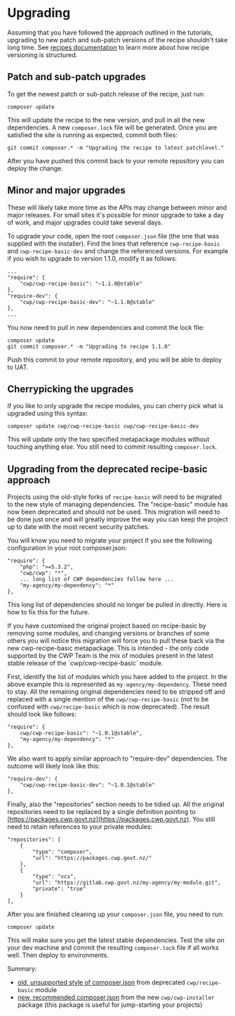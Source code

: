 <!--
title: Upgrading
pagenumber: 8
-->

# Upgrading

Assuming that you have followed the approach outlined in the tutorials, upgrading to new patch and sub-patch versions
of the recipe shouldn't take long time. See [recipes documentation](../recipes/) to learn more about how recipe
versioning is structured.

## Patch and sub-patch upgrades

To get the newest patch or sub-patch release of the recipe, just run:

	composer update

This will update the recipe to the new version, and pull in all the new dependencies. A new `composer.lock` file will
be generated. Once you are satisfied the site is running as expected, commit both files:

	git commit composer.* -m "Upgrading the recipe to latest patchlevel."

After you have pushed this commit back to your remote repository you can deploy the change.

## Minor and major upgrades

These will likely take more time as the APIs may change between minor and major releases. For small sites it's possible
for minor upgrade to take a day of work, and major upgrades could take several days.

To upgrade your code, open the root `composer.json` file (the one that was supplied with the installer). Find the
lines that reference `cwp-recipe-basic` and `cwp-recipe-basic-dev` and change the referenced versions. For example if
you wish to upgrade to version 1.1.0, modify it as follows:

	...
	"require": {
		"cwp/cwp-recipe-basic": "~1.1.0@stable"
	},
	"require-dev": {
		"cwp/cwp-recipe-basic-dev": "~1.1.0@stable"
	},
	...

You now need to pull in new dependencies and commit the lock file:

	composer update
	git commit composer.* -m "Upgrading to recipe 1.1.0"

Push this commit to your remote repository, and you will be able to deploy to UAT.

## Cherrypicking the upgrades

If you like to only upgrade the recipe modules, you can cherry pick what is upgraded using this syntax:

	composer update cwp/cwp-recipe-basic cwp/cwp-recipe-basic-dev

This will update only the two specified metapackage modules without touching anything else. You still need to commit
resulting `composer.lock`.

## Upgrading from the deprecated recipe-basic approach

Projects using the old-style forks of `recipe-basic` will need to be migrated to the new style of managing dependencies.
The "recipe-basic" module has now been deprecated and should not be used. This migration will need to be done just once
and will greatly improve the way you can keep the project up to date with the most recent security patches.

You will know you need to migrate your project if you see the following configuration in your root composer.json:

	"require": {
		"php": ">=5.3.2",
		"cwp/cwp": "*",
		... long list of CWP dependencies follow here ...
		"my-agency/my-dependency": "*"
	},

This long list of dependencies should no longer be pulled in directly. Here is how to fix this for the future.

<div class="notice" markdown='1'>
If you have customised the original project based on recipe-basic by removing some modules, and changing versions or
branches of some others you will notice this migration will force you to pull these back via the new cwp-recipe-basic
metapackage.  This is intended - the only code supported by the CWP Team is the mix of modules present in the latest
stable release of the `cwp/cwp-recipe-basic` module.
</div>

First, identify the list of modules which you have added to the project. In the above example this is represented as
`my-agency/my-dependency`. These need to stay. All the remaining original dependencies need to be stripped off
and replaced with a single mention of the `cwp/cwp-recipe-basic` (not to be confused with `cwp/recipe-basic` which
is now deprecated). The result should look like follows:

	"require": {
		cwp/cwp-recipe-basic": "~1.0.1@stable",
		"my-agency/my-dependency": "*"
	},

We also want to apply similar approach to "require-dev" dependencies. The outcome will likely look like this:

	"require-dev": {
		"cwp/cwp-recipe-basic-dev": "~1.0.1@stable"
	},

Finally, also the "repositories" section needs to be tidied up. All the original repositories need to be replaced
by a single definition pointing to [https://packages.cwp.govt.nz](https://packages.cwp.govt.nz). You still need to
retain references to your private modules:

	"repositories": [
		{
			"type": "composer",
			"url": "https://packages.cwp.govt.nz/"
		},
		{
			"type": "vcs",
			"url": "https://gitlab.cwp.govt.nz/my-agency/my-module.git",
			"private": "true"
		}
	],

After you are finished cleaning up your `composer.json` file, you need to run:

	composer update

This will make sure you get the latest stable dependencies. Test the site on your dev machine and commit the resulting
`composer.lock` file if all works well. Then deploy to environments.

Summary:

* [old, unsupported style of composer.json](https://gitlab.cwp.govt.nz/cwp/recipe-basic/blob/1.0.0/composer.json) from
deprecated `cwp/recipe-basic` module
* [new, recommended composer.json](https://gitlab.cwp.govt.nz/cwp/cwp-installer/blob/1.0.1/composer.json) from the new
`cwp/cwp-installer` package (this package is useful for jump-starting your projects)
